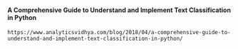 #### A Comprehensive Guide to Understand and Implement Text Classification in Python
```
https://www.analyticsvidhya.com/blog/2018/04/a-comprehensive-guide-to-understand-and-implement-text-classification-in-python/
```
